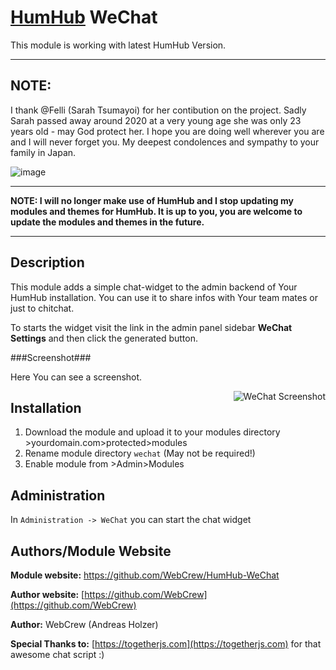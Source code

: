 # [HumHub](https://github.com/humhub/humhub) WeChat

This module is working with latest HumHub Version. 



***

## NOTE:

I thank @Felli (Sarah Tsumayoi) for her contibution on the project. Sadly Sarah passed away around 2020 at a very young age she was only 23 years old - may God protect her. I hope you are doing well wherever you are and I will never forget you. My deepest condolences and sympathy to your family in Japan. 

![image](https://user-images.githubusercontent.com/12986067/170785067-c531da77-ce2b-49df-813b-22a919ed4542.png)

***

**NOTE: I will no longer make use of HumHub and I stop updating my modules and themes for HumHub. It is up to you, you are welcome to update the modules and themes in the future.**

***



## Description

This module adds a simple chat-widget to the admin backend of Your HumHub installation.  You can use it to share infos with Your team mates or just to chitchat.

To starts the widget visit the link in the admin panel sidebar **WeChat Settings** and then click the generated button.

###Screenshot###

Here You can see a screenshot.

<a href="http://palareas.de/">
    <img src="https://github.com/WebCrew/HumHub-WeChat/blob/master/wechat.jpg?raw=true" alt="WeChat Screenshot"
         title="HumHub WeChat Module" align="right" />
</a>



## Installation
1. Download the module and upload it to your modules directory >yourdomain.com>protected>modules
2. Rename module directory ```wechat``` (May not be required!)
3. Enable module from >Admin>Modules


## Administration

In `Administration -> WeChat` you can start the chat widget

## Authors/Module Website

__Module website:__ <https://github.com/WebCrew/HumHub-WeChat>  

__Author website:__ [https://github.com/WebCrew](https://github.com/WebCrew)  

__Author:__ WebCrew (Andreas Holzer)

__Special Thanks to:__ [https://togetherjs.com](https://togetherjs.com) for that awesome chat script :)
